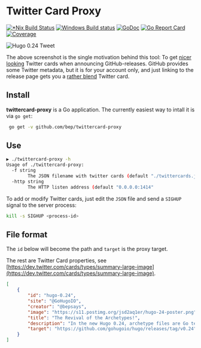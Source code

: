 # Twitter Card Proxy

[![*Nix Build Status](https://travis-ci.org/bep/twittercard-proxy.svg)](https://travis-ci.org/bep/twittercard-proxy)
[![Windows Build status](https://ci.appveyor.com/api/projects/status/v9bbybn1n6y2k5xc?svg=true)](https://ci.appveyor.com/project/bep/twittercard-proxy)
[![GoDoc](https://godoc.org/github.com/bep/twittercard-proxy?status.svg)](https://godoc.org/github.com/bep/twittercard-proxy)
[![Go Report Card](https://goreportcard.com/badge/github.com/bep/twittercard-proxy)](https://goreportcard.com/report/github.com/bep/twittercard-proxy)
[![Coverage](http://gocover.io/_badge/github.com/bep/twittercard-proxy)](http://gocover.io/github.com/bep/twittercard-proxy)


![Hugo 0.24 Tweet](https://s9.postimg.org/hvepyc1vz/hugo-024-tweet.png "Hugo 0.24 Tweet")

The above screenshot is the single motivation behind this tool: To get [nicer looking](https://twitter.com/GoHugoIO/status/877500564405444608) Twitter cards when announcing GitHub-releases. GitHub provides some Twitter metadata, but it is for your account only, and just linking to the release page gets you a [rather blend](https://twitter.com/GoHugoIO/status/875629224228306944) Twitter card.

## Install

**twittercard-proxy** is a Go application. The currently easiest way to intall it is via `go get`:

```bash
 go get -v github.com/bep/twittercard-proxy
```
 
## Use

```bash
▶ ./twittercard-proxy -h
Usage of ./twittercard-proxy:
  -f string
    	The JSON filename with twitter cards (default "./twittercards.json")
  -http string
    	The HTTP listen address (default "0.0.0.0:1414"
```

To add or modify Twitter cards, just edit the `JSON` file and send a `SIGHUP` signal to the server process:

```bash
kill -s SIGHUP <process-id>
```

## File format

The `id` below will become the path and `target` is the proxy target. 

The rest are Twitter Card properties, see [https://dev.twitter.com/cards/types/summary-large-image](https://dev.twitter.com/cards/types/summary-large-image).

```json
[
	{
		"id": "hugo-0.24",
		"site": "@GoHugoIO",
		"creator": "@bepsays",
		"image": "https://s11.postimg.org/jsd2aq1er/hugo-24-poster.png",
		"title": "The Revival of the Archetypes!",
		"description": "In the new Hugo 0.24, archetype files are Go templates with all funcs and the full .Site available, for all content formats.",
		"target": "https://github.com/gohugoio/hugo/releases/tag/v0.24"
	}
]
```